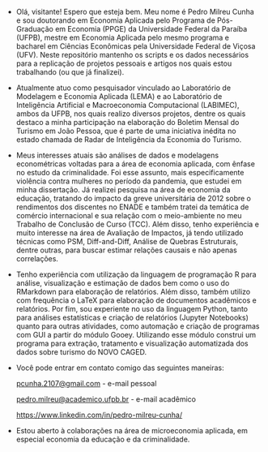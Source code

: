 - Olá, visitante! Espero que esteja bem. Meu nome é Pedro Milreu Cunha e sou doutorando em Economia Aplicada pelo Programa de Pós-Graduação em Economia (PPGE)
da Universidade Federal da Paraíba (UFPB), mestre em Economia Aplicada pelo mesmo programa e bacharel em Ciências Econômicas pela Universidade Federal de Viçosa (UFV). Neste repositório mantenho os scripts e os dados necessários para a replicação de projetos pessoais e artigos nos quais estou trabalhando (ou que já finalizei).

- Atualmente atuo como pesquisador vinculado ao Laboratório de Modelagem e Economia Aplicada (LEMA) e ao Laboratório de Inteligência Artificial e Macroeconomia Computacional (LABIMEC), ambos da UFPB, nos quais realizo diversos projetos, dentre os quais destaco a minha participação na elaboração do Boletim Mensal do Turismo em João Pessoa, que é parte de uma iniciativa inédita no estado chamada de Radar de Inteligência da Economia do Turismo. 

- Meus interesses atuais são análises de dados e modelagens econométricas voltadas para a área de economia aplicada, com ênfase no estudo da criminalidade. Foi esse assunto, mais especificamente violência contra mulheres no período da pandemia, que estudei em minha dissertação. Já realizei pesquisa na área de economia da educação, tratando do impacto da greve universitária de 2012 sobre o rendimentos dos discentes no ENADE e também tratei da temática de comércio internacional e sua relação com o meio-ambiente no meu Trabalho de Conclusão de Curso (TCC). Além disso, tenho experiência e muito interesse na área de Avaliação de Impactos, já tendo utilizado técnicas como PSM, Diff-and-Diff, Análise de Quebras Estruturais, dentre outras, para buscar estimar relações causais e não apenas correlações.

- Tenho experiência com utilização da linguagem de programação R para análise, visualização e estimação de dados bem como o uso do RMarkdown para elaboração
de relatórios. Além disso, também utilizo com frequência o LaTeX para elaboração de documentos acadêmicos e relatórios. Por fim, sou experiente no uso da linguagem Python, tanto para análises estatísticas e criação de relatórios (Jupyter Notebooks) quanto para outras atividades, como automação e criação de programas com GUI a partir do módulo Gooey. Utilizando esse módulo construi um programa para extração, tratamento e visualização automatizada dos dados sobre turismo do NOVO CAGED.

- Você pode entrar em contato comigo das seguintes maneiras:
  
  pcunha.2107@gmail.com - e-mail pessoal
  
  pedro.milreu@academico.ufpb.br - e-mail acadêmico
  
  https://www.linkedin.com/in/pedro-milreu-cunha/
  
- Estou aberto à colaborações na área de microeconomia aplicada, em especial economia da educação e da criminalidade.

<!---
PedroMilreuCunha/PedroMilreuCunha is a ✨ special ✨ repository because its `README.md` (this file) appears on your GitHub profile.
You can click the Preview link to take a look at your changes.
--->
